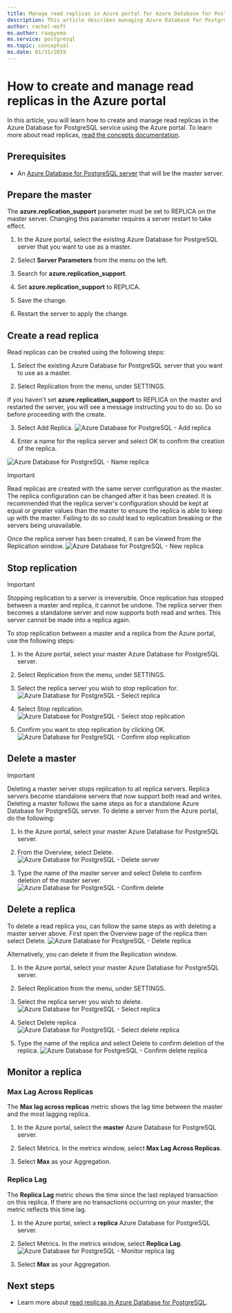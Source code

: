 ```yaml
---
title: Manage read replicas in Azure portal for Azure Database for PostgreSQL
description: This article describes managing Azure Database for PostgreSQL read replicas in Azure portal.
author: rachel-msft
ms.author: raagyema
ms.service: postgresql
ms.topic: conceptual
ms.date: 01/15/2019
---
```


# How to create and manage read replicas in the Azure portal
In this article, you will learn how to create and manage read replicas in the Azure Database for PostgreSQL service using the Azure portal. To learn more about read replicas, [read the concepts documentation](concepts-read-replicas.md).

## Prerequisites
- An [Azure Database for PostgreSQL server](quickstart-create-server-database-portal.md) that will be the master server.

## Prepare the master
The **azure.replication_support** parameter must be set to REPLICA on the master server. Changing this parameter requires a server restart to take effect.

1. In the Azure portal, select the existing Azure Database for PostgreSQL server that you want to use as a master.

2. Select **Server Parameters** from the menu on the left.

3. Search for **azure.replication_support**.

4. Set **azure.replication_support** to REPLICA.

5. Save the change.

6. Restart the server to apply the change.

## Create a read replica
Read replicas can be created using the following steps:
1.	Select the existing Azure Database for PostgreSQL server that you want to use as a master. 

2.	Select Replication from the menu, under SETTINGS.

If you haven't set **azure.replication_support** to REPLICA on the master and restarted the server, you will see a message instructing you to do so. Do so before proceeding with the create.

3.	Select Add Replica.
   ![Azure Database for PostgreSQL - Add replica](./media/howto-read-replicas-portal/add-replica.png)

4.	Enter a name for the replica server and select OK to confirm the creation of the replica.

   ![Azure Database for PostgreSQL - Name replica](./media/howto-read-replicas-portal/name-replica.png) 

> [!IMPORTANT]
> Read replicas are created with the same server configuration as the master. The replica configuration can be changed after it has been created. It is recommended that the replica server's configuration should be kept at equal or greater values than the master to ensure the replica is able to keep up with the master. Failing to do so could lead to replication breaking or the servers being unavailable.

Once the replica server has been created, it can be viewed from the Replication window.
![Azure Database for PostgreSQL - New replica](./media/howto-read-replicas-portal/list-replica.png)
 

## Stop replication

> [!IMPORTANT]
> Stopping replication to a server is irreversible. Once replication has stopped between a master and replica, it cannot be undone. The replica server then becomes a standalone server and now supports both read and writes. This server cannot be made into a replica again.

To stop replication between a master and a replica from the Azure portal, use the following steps:
1.	In the Azure portal, select your master Azure Database for PostgreSQL server.

2.	Select Replication from the menu, under SETTINGS.

3.	Select the replica server you wish to stop replication for.
   ![Azure Database for PostgreSQL - Select replica](./media/howto-read-replicas-portal/select-replica.png)
 
4.	Select Stop replication.
   ![Azure Database for PostgreSQL - Select stop replication](./media/howto-read-replicas-portal/select-stop-replication.png)
 
5.	Confirm you want to stop replication by clicking OK.
   ![Azure Database for PostgreSQL - Confirm stop replication](./media/howto-read-replicas-portal/confirm-stop-replication.png)
 

## Delete a master

> [!IMPORTANT]
> Deleting a master server stops replication to all replica servers. Replica servers become standalone servers that now support both read and writes.
Deleting a master follows the same steps as for a standalone Azure Database for PostgreSQL server. To delete a server from the Azure portal, do the following:
1.	In the Azure portal, select your master Azure Database for PostgreSQL server.

2.	From the Overview, select Delete.
   ![Azure Database for PostgreSQL - Delete server](./media/howto-read-replicas-portal/delete-server.png)
 
3.	Type the name of the master server and select Delete to confirm deletion of the master server.
   ![Azure Database for PostgreSQL - Confirm delete](./media/howto-read-replicas-portal/confirm-delete.png)
 

## Delete a replica
To delete a read replica you, can follow the same steps as with deleting a master server above. First open the Overview page of the replica then select Delete.
   ![Azure Database for PostgreSQL - Delete replica](./media/howto-read-replicas-portal/delete-replica.png)
 
Alternatively, you can delete it from the Replication window.
1.	In the Azure portal, select your master Azure Database for PostgreSQL server.

2.	Select Replication from the menu, under SETTINGS.

3.	Select the replica server you wish to delete. 
   ![Azure Database for PostgreSQL - Select replica](./media/howto-read-replicas-portal/select-replica.png)
 
4.	Select Delete replica
   ![Azure Database for PostgreSQL - Select delete replica](./media/howto-read-replicas-portal/select-delete-replica.png)
 
5.	Type the name of the replica and select Delete to confirm deletion of the replica.
   ![Azure Database for PostgreSQL - Confirm delete replica](./media/howto-read-replicas-portal/confirm-delete-replica.png)
 

## Monitor a replica
### Max Lag Across Replicas
The **Max lag across replicas** metric shows the lag time between the master and the most lagging replica. 

1.	In the Azure portal, select the **master** Azure Database for PostgreSQL server.

2.	Select Metrics. In the metrics window, select **Max Lag Across Replicas**.
 
3.	Select **Max** as your Aggregation. 

### Replica Lag
The **Replica Lag** metric shows the time since the last replayed transaction on this replica. If there are no transactions occurring on your master, the metric reflects this time lag.

1.	In the Azure portal, select a **replica** Azure Database for PostgreSQL server.

2.	Select Metrics. In the metrics window, select **Replica Lag**.
   ![Azure Database for PostgreSQL - Monitor replica lag](./media/howto-read-replicas-portal/select-replica-lag.png)
 
3.	Select **Max** as your Aggregation. 
 
## Next steps
- Learn more about [read replicas in Azure Database for PostgreSQL](concepts-read-replicas.md).